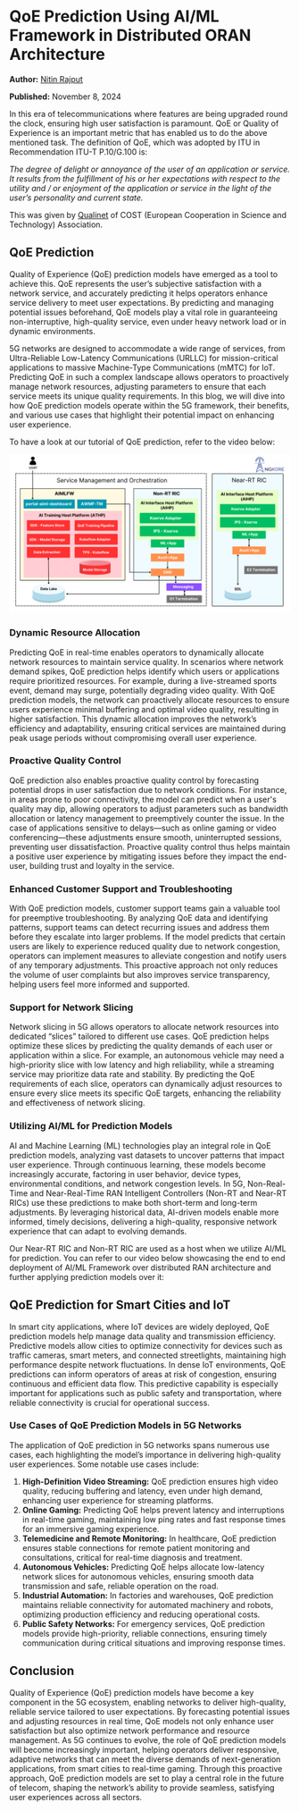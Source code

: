 # QoE Prediction Using AI/ML Framework in Distributed ORAN Architecture

**Author:** [Nitin Rajput](https://www.linkedin.com/in/nitin-rajput-3a321114b/)

**Published:** November 8, 2024

In this era of telecommunications where features are being upgraded round the clock, ensuring high user satisfaction is paramount. QoE or Quality of Experience is an important metric that has enabled us to do the above mentioned task. The definition of QoE, which was adopted by ITU in Recommendation ITU-T P.10/G.100 is:

*The degree of delight or annoyance of the user of an application or service. It results from the fulfillment of his or her expectations with respect to the utility and / or enjoyment of the application or service in the light of the user’s personality and current state.*

This was given by [Qualinet]((https://www.qualinet.eu/)) of COST (European Cooperation in Science and Technology) Association.

## QoE Prediction

Quality of Experience (QoE) prediction models have emerged as a tool to achieve this. QoE represents the user’s subjective satisfaction with a network service, and accurately predicting it helps operators enhance service delivery to meet user expectations. By predicting and managing potential issues beforehand, QoE models play a vital role in guaranteeing non-interruptive, high-quality service, even under heavy network load or in dynamic environments.

5G networks are designed to accommodate a wide range of services, from Ultra-Reliable Low-Latency Communications (URLLC) for mission-critical applications to massive Machine-Type Communications (mMTC) for IoT. Predicting QoE in such a complex landscape allows operators to proactively manage network resources, adjusting parameters to ensure that each service meets its unique quality requirements. In this blog, we will dive into how QoE prediction models operate within the 5G framework, their benefits, and various use cases that highlight their potential impact on enhancing user experience.

To have a look at our tutorial of QoE prediction, refer to the video below:

[![Watch the video](./images/qoe-prediction.png)](https://youtu.be/hAyxFav_i3U?si=4OtCHMwT-M2AgYjw)

### Dynamic Resource Allocation

Predicting QoE in real-time enables operators to dynamically allocate network resources to maintain service quality. In scenarios where network demand spikes, QoE prediction helps identify which users or applications require prioritized resources. For example, during a live-streamed sports event, demand may surge, potentially degrading video quality. With QoE prediction models, the network can proactively allocate resources to ensure users experience minimal buffering and optimal video quality, resulting in higher satisfaction. This dynamic allocation improves the network’s efficiency and adaptability, ensuring critical services are maintained during peak usage periods without compromising overall user experience.

### Proactive Quality Control

QoE prediction also enables proactive quality control by forecasting potential drops in user satisfaction due to network conditions. For instance, in areas prone to poor connectivity, the model can predict when a user's quality may dip, allowing operators to adjust parameters such as bandwidth allocation or latency management to preemptively counter the issue. In the case of applications sensitive to delays—such as online gaming or video conferencing—these adjustments ensure smooth, uninterrupted sessions, preventing user dissatisfaction. Proactive quality control thus helps maintain a positive user experience by mitigating issues before they impact the end-user, building trust and loyalty in the service.

### Enhanced Customer Support and Troubleshooting

With QoE prediction models, customer support teams gain a valuable tool for preemptive troubleshooting. By analyzing QoE data and identifying patterns, support teams can detect recurring issues and address them before they escalate into larger problems. If the model predicts that certain users are likely to experience reduced quality due to network congestion, operators can implement measures to alleviate congestion and notify users of any temporary adjustments. This proactive approach not only reduces the volume of user complaints but also improves service transparency, helping users feel more informed and supported.

### Support for Network Slicing

Network slicing in 5G allows operators to allocate network resources into dedicated “slices” tailored to different use cases. QoE prediction helps optimize these slices by predicting the quality demands of each user or application within a slice. For example, an autonomous vehicle may need a high-priority slice with low latency and high reliability, while a streaming service may prioritize data rate and stability. By predicting the QoE requirements of each slice, operators can dynamically adjust resources to ensure every slice meets its specific QoE targets, enhancing the reliability and effectiveness of network slicing.

### Utilizing AI/ML for Prediction Models

AI and Machine Learning (ML) technologies play an integral role in QoE prediction models, analyzing vast datasets to uncover patterns that impact user experience. Through continuous learning, these models become increasingly accurate, factoring in user behavior, device types, environmental conditions, and network congestion levels. In 5G, Non-Real-Time and Near-Real-Time RAN Intelligent Controllers (Non-RT and Near-RT RICs) use these predictions to make both short-term and long-term adjustments. By leveraging historical data, AI-driven models enable more informed, timely decisions, delivering a high-quality, responsive network experience that can adapt to evolving demands.

Our Near-RT RIC and Non-RT RIC are used as a host when we utilize AI/ML for prediction. You can refer to our video below showcasing the end to end deployment of AI/ML Framework over distributed RAN architecture and further applying prediction models over it:

## QoE Prediction for Smart Cities and IoT

In smart city applications, where IoT devices are widely deployed, QoE prediction models help manage data quality and transmission efficiency. Predictive models allow cities to optimize connectivity for devices such as traffic cameras, smart meters, and connected streetlights, maintaining high performance despite network fluctuations. In dense IoT environments, QoE predictions can inform operators of areas at risk of congestion, ensuring continuous and efficient data flow. This predictive capability is especially important for applications such as public safety and transportation, where reliable connectivity is crucial for operational success.


### Use Cases of QoE Prediction Models in 5G Networks

The application of QoE prediction in 5G networks spans numerous use cases, each highlighting the model’s importance in delivering high-quality user experiences. Some notable use cases include:

1. **High-Definition Video Streaming:** QoE prediction ensures high video quality, reducing buffering and latency, even under high demand, enhancing user experience for streaming platforms.
2. **Online Gaming:** Predicting QoE helps prevent latency and interruptions in real-time gaming, maintaining low ping rates and fast response times for an immersive gaming experience.
3. **Telemedicine and Remote Monitoring:** In healthcare, QoE prediction ensures stable connections for remote patient monitoring and consultations, critical for real-time diagnosis and treatment.
4. **Autonomous Vehicles:** Predicting QoE helps allocate low-latency network slices for autonomous vehicles, ensuring smooth data transmission and safe, reliable operation on the road.
5. **Industrial Automation:** In factories and warehouses, QoE prediction maintains reliable connectivity for automated machinery and robots, optimizing production efficiency and reducing operational costs.
6. **Public Safety Networks:** For emergency services, QoE prediction models provide high-priority, reliable connections, ensuring timely communication during critical situations and improving response times.


## Conclusion

Quality of Experience (QoE) prediction models have become a key component in the 5G ecosystem, enabling networks to deliver high-quality, reliable service tailored to user expectations. By forecasting potential issues and adjusting resources in real time, QoE models not only enhance user satisfaction but also optimize network performance and resource management. As 5G continues to evolve, the role of QoE prediction models will become increasingly important, helping operators deliver responsive, adaptive networks that can meet the diverse demands of next-generation applications, from smart cities to real-time gaming. Through this proactive approach, QoE prediction models are set to play a central role in the future of telecom, shaping the network’s ability to provide seamless, satisfying user experiences across all sectors.

